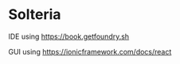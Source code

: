 # Solteria

IDE using https://book.getfoundry.sh 

GUI using https://ionicframework.com/docs/react 

